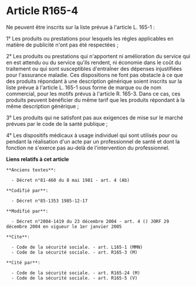# Article R165-4

Ne peuvent être inscrits sur la liste prévue à l'article L. 165-1 :

1° Les produits ou prestations pour lesquels les règles applicables en matière de publicité n'ont pas été respectées ;

2° Les produits ou prestations qui n'apportent ni amélioration du service qui en est attendu ou du service qu'ils rendent, ni
économie dans le coût du traitement ou qui sont susceptibles d'entraîner des dépenses injustifiées pour l'assurance maladie.
Ces dispositions ne font pas obstacle à ce que des produits répondant à une description générique soient inscrits sur la
liste prévue à l'article L. 165-1 sous forme de marque ou de nom commercial, pour les motifs prévus à l'article R. 165-3.
Dans ce cas, ces produits peuvent bénéficier du même tarif que les produits répondant à la même description générique ;

3° Les produits qui ne satisfont pas aux exigences de mise sur le marché prévues par le code de la santé publique ;

4° Les dispositifs médicaux à usage individuel qui sont utilisés pour ou pendant la réalisation d'un acte par un
professionnel de santé et dont la fonction ne s'exerce pas au-delà de l'intervention du professionnel.

**Liens relatifs à cet article**

	**Anciens textes**:

	  - Décret n°81-460 du 8 mai 1981 - art. 4 (Ab)

	**Codifié par**:

	  - Décret n°85-1353 1985-12-17

	**Modifié par**:

	  - Décret n°2004-1419 du 23 décembre 2004 - art. 4 () JORF 29 décembre 2004 en vigueur le 1er janvier 2005

	**Cite**:

	  - Code de la sécurité sociale. - art. L165-1 (MMN)
	  - Code de la sécurité sociale. - art. R165-3 (M)

	**Cité par**:

	  - Code de la sécurité sociale. - art. R165-24 (M)
	  - Code de la sécurité sociale. - art. R165-5 (V)
